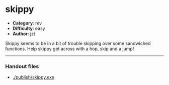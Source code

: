 skippy
======================

- **Category**: rev
- **Difficulty**: easy
- **Author**: jzt

Skippy seems to be in a bit of trouble skipping over some sandwiched functions. Help skippy get across with a hop, skip and a jump!

---

### Handout files

- [./publish/skippy.exe](./publish/skippy.exe)
